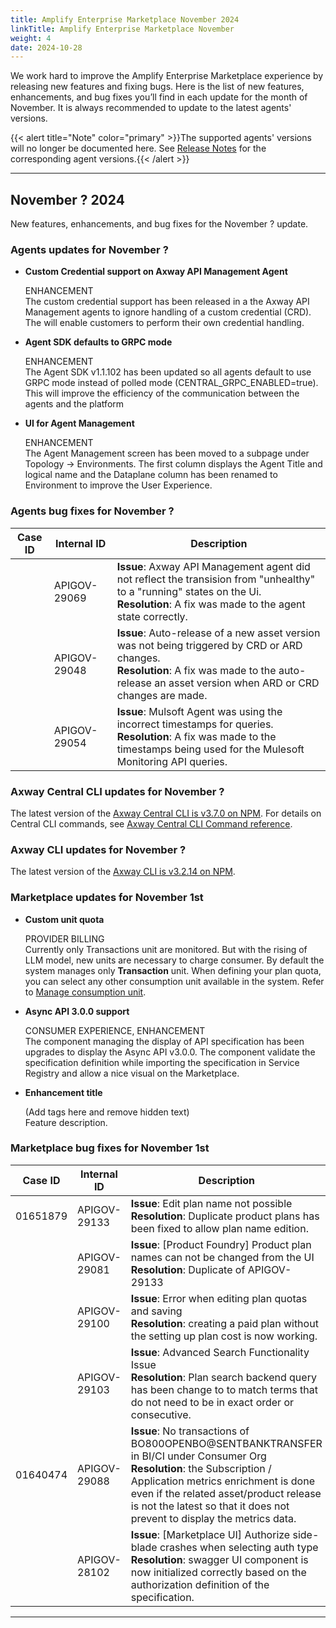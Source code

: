 ```yaml
---
title: Amplify Enterprise Marketplace November 2024
linkTitle: Amplify Enterprise Marketplace November
weight: 4
date: 2024-10-28
---
```

We work hard to improve the Amplify Enterprise Marketplace experience by releasing new features and fixing bugs. Here is the list of new features, enhancements, and bug fixes you’ll find in each update for the month of November. It is always recommended to update to the latest agents' versions.

{{< alert title="Note" color="primary" >}}The supported agents' versions will no longer be documented here. See [Release Notes](/docs/amplify_relnotes) for the corresponding agent versions.{{< /alert >}}

---

## November ? 2024

New features, enhancements, and bug fixes for the November ? update.

### Agents updates for November ?

* **Custom Credential support on Axway API Management Agent**

    ENHANCEMENT<br />
    The custom credential support has been released in a the Axway API Management agents to ignore handling of a custom credential (CRD).  The will enable customers to perform their own credential handling.

* **Agent SDK defaults to GRPC mode**

    ENHANCEMENT<br />
    The Agent SDK v1.1.102 has been updated so all agents default to use GRPC mode instead of polled mode (CENTRAL_GRPC_ENABLED=true).  This will improve the efficiency of the communication between the agents and the platform

<!--### Agents known issues (hidden if none)-->

* **UI for Agent Management**

    ENHANCEMENT<br />
    The Agent Management screen has been moved to a subpage under Topology -> Environments.  The first column displays the Agent Title and logical name and the Dataplane column has been renamed to Environment to improve the User Experience.

<!--### Agents known issues (hidden if none)-->

### Agents bug fixes for November ?

| Case ID     | Internal ID  | Description                                       |
|-------------|--------------|---------------------------------------------------|
|             | APIGOV-29069 | **Issue**: Axway API Management agent did not reflect the transision from "unhealthy" to a "running" states on the Ui. <br />**Resolution**: A fix was made to the agent state correctly. |
|             | APIGOV-29048 | **Issue**: Auto-release of a new asset version was not being triggered by CRD or ARD changes. <br />**Resolution**: A fix was made to the auto-release an asset version when ARD or CRD changes are made. |
|             | APIGOV-29054 | **Issue**: Mulsoft Agent was using the incorrect timestamps for queries. <br />**Resolution**: A fix was made to the timestamps being used for the Mulesoft Monitoring API queries. |

### Axway Central CLI updates for November ?

The latest version of the [Axway Central CLI is v3.7.0 on NPM](https://www.npmjs.com/package/@axway/axway-central-cli/v/3.7.0). For details on Central CLI commands, see [Axway Central CLI Command reference](/docs/integrate_with_central/cli_central/cli_command_reference).

### Axway CLI updates for November ?

The latest version of the [Axway CLI is v3.2.14 on NPM](https://www.npmjs.com/package/@axway/axway/v/3.2.14).

### Marketplace updates for November 1st

* **Custom unit quota**

   PROVIDER BILLING<br />
   Currently only Transactions unit are monitored. But with the rising of LLM model, new units are necessary to charge consumer. By default the system manages only **Transaction** unit. When defining your plan quota, you can select any other consumption unit available in the system. Refer to [Manage consumption unit](/docs/manage_product_foundry/manage_consumption_units).

* **Async API 3.0.0 support**

   CONSUMER EXPERIENCE, ENHANCEMENT<br />
   The component managing the display of API specification has been upgrades to display the Async API v3.0.0. The component validate the specification definition while importing the specification in Service Registry and allow a nice visual on the Marketplace.

* **Enhancement title**

    (Add tags here and remove hidden text<!--For example, CONSUMER EXPERIENCE, MARKETPLACE, ENHANCEMENT-->) <br />
   Feature description.

<!--### Marketplace known issues for November ?  (hidden if none)-->

### Marketplace bug fixes for November 1st

| Case ID   | Internal ID  | Description                                       |
|-----------|--------------|---------------------------------------------------|
| 01651879 | APIGOV-29133 | **Issue**: Edit plan name not possible <br />**Resolution**: Duplicate product plans has been fixed to allow plan name edition. |
|          | APIGOV-29081 | **Issue**: [Product Foundry] Product plan names can not be changed from the UI <br />**Resolution**: Duplicate of APIGOV-29133 |
|          | APIGOV-29100 | **Issue**: Error when editing plan quotas and saving <br />**Resolution**: creating a paid plan without the setting up plan cost is now working. |
|          | APIGOV-29103 | **Issue**: Advanced Search Functionality Issue <br />**Resolution**: Plan search backend query has been change to to match terms that do not need to be in exact order or consecutive. |
| 01640474 | APIGOV-29088 | **Issue**: No transactions of BO800OPENBO@SENTBANKTRANSFER in BI/CI under Consumer Org <br />**Resolution**: the Subscription / Application metrics enrichment is done even if the related asset/product release is not the latest so that it does not prevent to display the metrics data. |
|          | APIGOV-28102 | **Issue**: [Marketplace UI] Authorize side-blade crashes when selecting auth type <br />**Resolution**: swagger UI component is now initialized correctly based on the authorization definition of the specification. |

---
